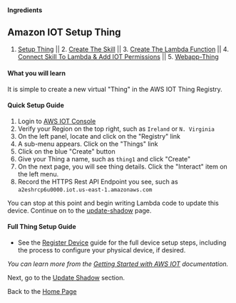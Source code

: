 #### Ingredients
## Amazon IOT Setup Thing <a id="title"></a>

1. [Setup Thing](.//README.md#title) || 2. [Create The Skill](../update-shadow/PAGE2.md#title) || 3. [Create The Lambda Function](../update-shadow/PAGE3.md#title) || 4. [Connect Skill To Lambda & Add IOT Permissions](../update-shadow/PAGE4.md#title) || 5. [Webapp-Thing](../webapp-thing/README.md#title)


#### What you will learn

It is simple to create a new virtual "Thing" in the AWS IOT Thing Registry.

#### Quick Setup Guide

1. Login to [AWS IOT Console](https://console.aws.amazon.com/iotv2/home)
1. Verify your Region on the top right, such as ```Ireland``` or ```N. Virginia```
1. On the left panel, locate and click on the "Registry" link
1. A sub-menu appears. Click on the "Things" link
1. Click on the blue "Create" button
1. Give your Thing a name, such as ```thing1``` and click "Create"
1. On the next page, you will see thing details.  Click the "Interact" item on the left menu.
1. Record the HTTPS Rest API Endpoint you see, such as ```a2eshrcp6u0000.iot.us-east-1.amazonaws.com```


You can stop at this point and begin writing Lambda code to update this device.  Continue on to the [update-shadow](../update-shadow/README.md#title) page.


#### Full Thing Setup Guide

 * See the [Register Device](http://docs.aws.amazon.com/iot/latest/developerguide/register-device.html) guide for the full device setup steps, including the process to configure your physical device, if desired.



 *You can learn more from the [Getting Started with AWS IOT](https://aws.amazon.com/iot-platform/getting-started/) documentation.*

Next, go to the [Update Shadow](../update-shadow/README.md#title) section.


Back to the [Home Page](../README.md#title)

